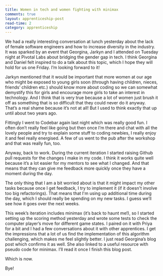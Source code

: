 ```yaml
---
title: Women in tech and women fighting with minimax
comments: true
layout: apprenticeship-post
read-time: 2
category: apprenticeship
---
```


We had a really interesting conversation at lunch yesterday about the lack of female software engineers and how to increase diversity in the industry. It was sparked by an event that Georgina, Jarkyn and I attended on Tuesday night at Pivotal Labs about bridging the gender gap in tech. I think Georgina and Daniel felt inspired to do a talk about this topic, which I hope they will hold for us one Friday. I’m looking forward to it!

<!--break-->

Jarkyn mentioned that it would be important that more women at our age who might be exposed to young girls soon (through having children, nieces, friends’ children etc.) should know more about coding so we can somewhat demystify this for girls and encourage more girls to take an interest in technology. And I think that is very true because a lot of women just brush it off as something that is so difficult that they could never do it anyway. That’s a real shame because it’s not at all! But I used to think exactly that up until about two years ago.

Fittingly I went to Codebar again last night which was really good fun. I often don’t really feel like going but then once I’m there and chat with all the lovely people and try to explain some stuff to coding newbies, I really enjoy it and feel really energised. A few of us went to the pub after the workshop and that was really fun, too.

Anyway, back to work. During the current iteration I started raising Github pull requests for the changes I make in my code. I think it works quite well because it’s a lot easier for my mentors to see what I changed. And that means that they can give me feedback more quickly once they have a moment during the day.

The only thing that I am a bit worried about is that it might impact my other tasks because once I get feedback, I try to implement it (if it doesn't involve too big refactorings). That means that I'm using up additional time during the day, which I should really be spending on my new tasks. I guess we’ll see how it goes over the next weeks.

This week’s iteration includes minimax (it’s back to haunt me!), so I started setting up the scoring method yesterday and wrote some tests to check the computer player’s move for different game states. I paired on it with Priya for a bit and I had a few conversations about it with other apprentices. I get the impressions that a lot of us find the implementation of this algorithm challenging, which makes me feel slightly better. I just read Georgina’s blog post which confirms it as well. She also linked to a useful resource with pseudo code for minimax. I’ll read it once I finish this blog post.

Which is now.

Bye!